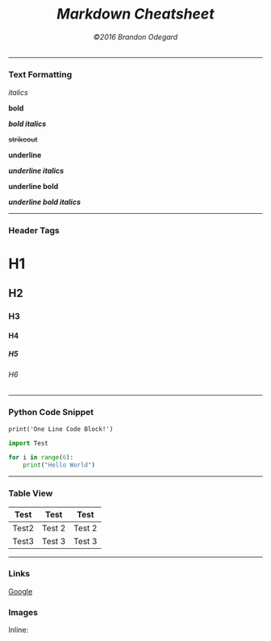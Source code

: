# <center>___***Markdown Cheatsheet***___</center>
###### <center>&copy;2016 Brandon Odegard</center>
---


### Text Formatting

*italics*

**bold**

***bold italics***

~~strikeout~~

__underline__

__*underline italics*__

__**underline bold**__

__***underline bold italics***__

---

### Header Tags

# H1
## H2
### H3
#### H4
##### H5
###### H6

---

### Python Code Snippet

`print('One Line Code Block!')`

```python
import Test

for i in range(6):
    print("Hello World")
```

---

### Table View

| Test | Test | Test |
|---|---|---|
| Test2 | Test 2 | Test 2 |
| Test3 | Test 3 | Test 3 |

---

### Links
[Google](https://encrypted.google.com "Encrypted Google")

### Images
Inline:
